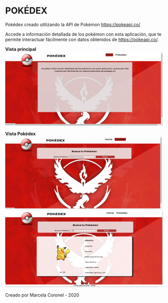 # POKÉDEX
Pokédex creado utilizando la API de Pokémon https://pokeapi.co/

Accede a información detallada de los pokémon con esta aplicación, que te permite interactuar fácilmente con datos obtenidos de https://pokeapi.co/.

**Vista principal**
![](src/img/home.png)


**Vista Pokédex**
![](src/img/pokedex1.png)
![](src/img/pokedex2.png)


Creado por Marcela Coronel - 2020